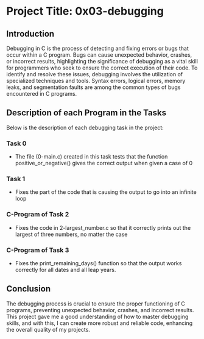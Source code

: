 # Project Title: 0x03-debugging

## Introduction
Debugging in C is the process of detecting and fixing errors or bugs that occur within a C program. Bugs can cause unexpected behavior, crashes, or incorrect results, highlighting the significance of debugging as a vital skill for programmers who seek to ensure the correct execution of their code. To identify and resolve these issues, debugging involves the utilization of specialized techniques and tools. Syntax errors, logical errors, memory leaks, and segmentation faults are among the common types of bugs encountered in C programs.

## Description of each Program in the Tasks
Below is the description of each debugging task in the project:

### Task 0

- The file (0-main.c) created in this task tests that the function positive_or_negative() gives the correct output when given a case of 0

### Task 1

- Fixes the part of the code that is causing the output to go into an infinite loop

### C-Program of Task 2

- Fixes the code in 2-largest_number.c so that it correctly prints out the largest of three numbers, no matter the case

### C-Program of Task 3

- Fixes the print_remaining_days() function so that the output works correctly for all dates and all leap years.

## Conclusion
The debugging process is crucial to ensure the proper functioning of C programs, preventing unexpected behavior, crashes, and incorrect results. This project gave me a good understanding of how to master debugging skills, and with this,  I can create more robust and reliable code, enhancing the overall quality of my projects.
